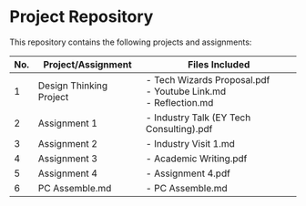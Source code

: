 # Project Repository  

This repository contains the following projects and assignments:  

| **No.** | **Project/Assignment**     | **Files Included**                           |
|---------|-----------------------------|----------------------------------------------|
| 1       | Design Thinking Project     | - Tech Wizards Proposal.pdf<br>- Youtube Link.md<br>- Reflection.md |
| 2       | Assignment 1               | - Industry Talk (EY Tech Consulting).pdf    |
| 3       | Assignment 2               | - Industry Visit 1.md                       |
| 4       | Assignment 3               | - Academic Writing.pdf                      |
| 5       | Assignment 4               | - Assignment 4.pdf                          |
| 6       | PC Assemble.md             | - PC Assemble.md                            |
